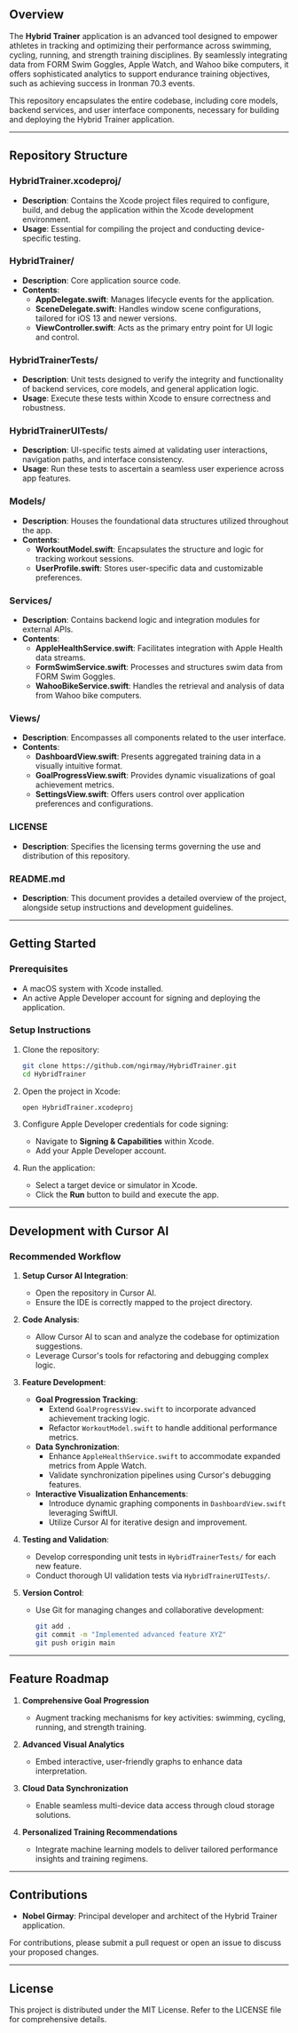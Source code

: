 

## Overview
The **Hybrid Trainer** application is an advanced tool designed to empower athletes in tracking and optimizing their performance across swimming, cycling, running, and strength training disciplines. By seamlessly integrating data from FORM Swim Goggles, Apple Watch, and Wahoo bike computers, it offers sophisticated analytics to support endurance training objectives, such as achieving success in Ironman 70.3 events.

This repository encapsulates the entire codebase, including core models, backend services, and user interface components, necessary for building and deploying the Hybrid Trainer application.

---

## Repository Structure

### **HybridTrainer.xcodeproj/**
- **Description**: Contains the Xcode project files required to configure, build, and debug the application within the Xcode development environment.
- **Usage**: Essential for compiling the project and conducting device-specific testing.

### **HybridTrainer/**
- **Description**: Core application source code.
- **Contents**:
  - **AppDelegate.swift**: Manages lifecycle events for the application.
  - **SceneDelegate.swift**: Handles window scene configurations, tailored for iOS 13 and newer versions.
  - **ViewController.swift**: Acts as the primary entry point for UI logic and control.

### **HybridTrainerTests/**
- **Description**: Unit tests designed to verify the integrity and functionality of backend services, core models, and general application logic.
- **Usage**: Execute these tests within Xcode to ensure correctness and robustness.

### **HybridTrainerUITests/**
- **Description**: UI-specific tests aimed at validating user interactions, navigation paths, and interface consistency.
- **Usage**: Run these tests to ascertain a seamless user experience across app features.

### **Models/**
- **Description**: Houses the foundational data structures utilized throughout the app.
- **Contents**:
  - **WorkoutModel.swift**: Encapsulates the structure and logic for tracking workout sessions.
  - **UserProfile.swift**: Stores user-specific data and customizable preferences.

### **Services/**
- **Description**: Contains backend logic and integration modules for external APIs.
- **Contents**:
  - **AppleHealthService.swift**: Facilitates integration with Apple Health data streams.
  - **FormSwimService.swift**: Processes and structures swim data from FORM Swim Goggles.
  - **WahooBikeService.swift**: Handles the retrieval and analysis of data from Wahoo bike computers.

### **Views/**
- **Description**: Encompasses all components related to the user interface.
- **Contents**:
  - **DashboardView.swift**: Presents aggregated training data in a visually intuitive format.
  - **GoalProgressView.swift**: Provides dynamic visualizations of goal achievement metrics.
  - **SettingsView.swift**: Offers users control over application preferences and configurations.

### **LICENSE**
- **Description**: Specifies the licensing terms governing the use and distribution of this repository.

### **README.md**
- **Description**: This document provides a detailed overview of the project, alongside setup instructions and development guidelines.

---

## Getting Started

### Prerequisites
- A macOS system with Xcode installed.
- An active Apple Developer account for signing and deploying the application.

### Setup Instructions
1. Clone the repository:
   ```bash
   git clone https://github.com/ngirmay/HybridTrainer.git
   cd HybridTrainer
   ```
2. Open the project in Xcode:
   ```bash
   open HybridTrainer.xcodeproj
   ```
3. Configure Apple Developer credentials for code signing:
   - Navigate to **Signing & Capabilities** within Xcode.
   - Add your Apple Developer account.

4. Run the application:
   - Select a target device or simulator in Xcode.
   - Click the **Run** button to build and execute the app.

---

## Development with Cursor AI

### Recommended Workflow
1. **Setup Cursor AI Integration**:
   - Open the repository in Cursor AI.
   - Ensure the IDE is correctly mapped to the project directory.

2. **Code Analysis**:
   - Allow Cursor AI to scan and analyze the codebase for optimization suggestions.
   - Leverage Cursor's tools for refactoring and debugging complex logic.

3. **Feature Development**:
   - **Goal Progression Tracking**:
     - Extend `GoalProgressView.swift` to incorporate advanced achievement tracking logic.
     - Refactor `WorkoutModel.swift` to handle additional performance metrics.
   - **Data Synchronization**:
     - Enhance `AppleHealthService.swift` to accommodate expanded metrics from Apple Watch.
     - Validate synchronization pipelines using Cursor's debugging features.
   - **Interactive Visualization Enhancements**:
     - Introduce dynamic graphing components in `DashboardView.swift` leveraging SwiftUI.
     - Utilize Cursor AI for iterative design and improvement.

4. **Testing and Validation**:
   - Develop corresponding unit tests in `HybridTrainerTests/` for each new feature.
   - Conduct thorough UI validation tests via `HybridTrainerUITests/`.

5. **Version Control**:
   - Use Git for managing changes and collaborative development:
     ```bash
     git add .
     git commit -m "Implemented advanced feature XYZ"
     git push origin main
     ```

---

## Feature Roadmap

1. **Comprehensive Goal Progression**
   - Augment tracking mechanisms for key activities: swimming, cycling, running, and strength training.

2. **Advanced Visual Analytics**
   - Embed interactive, user-friendly graphs to enhance data interpretation.

3. **Cloud Data Synchronization**
   - Enable seamless multi-device data access through cloud storage solutions.

4. **Personalized Training Recommendations**
   - Integrate machine learning models to deliver tailored performance insights and training regimens.

---

## Contributions
- **Nobel Girmay**: Principal developer and architect of the Hybrid Trainer application.

For contributions, please submit a pull request or open an issue to discuss your proposed changes.

---

## License
This project is distributed under the MIT License. Refer to the LICENSE file for comprehensive details.

